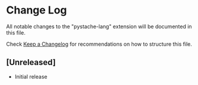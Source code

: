 # Change Log

All notable changes to the "pystache-lang" extension will be documented in this file.

Check [Keep a Changelog](http://keepachangelog.com/) for recommendations on how to structure this file.

## [Unreleased]

- Initial release
